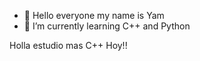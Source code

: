 - 👋 Hello everyone my name is Yam
- 🌱 I’m currently learning C++ and Python


Holla estudio mas C++ Hoy!!
<!---
Yam010300/Yam010300 is a ✨ special ✨ repository because its `README.md` (this file) appears on your GitHub profile.
You can click the Preview link to take a look at your changes.
--->
